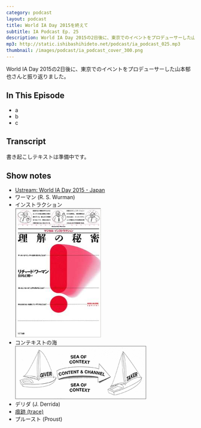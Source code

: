 ```yaml
---
category: podcast
layout: podcast
title: World IA Day 2015を終えて
subtitle: IA Podcast Ep. 25
description: World IA Day 2015の2日後に、東京でのイベントをプロデューサーした山本郁也さんと振り返りました。
mp3: http://static.ishibashihideto.net/podcast/ia_podcast_025.mp3
thumbnail: /images/podcast/ia_podcast_cover_300.png
---
```


World IA Day 2015の2日後に、東京でのイベントをプロデューサーした山本郁也さんと振り返りました。

## In This Episode

- a
- b
- c


## Transcript

書き起こしテキストは準備中です。


## Show notes

- [Ustream: World IA Day 2015 - Japan](http://www.ustream.tv/channel/world-ia-day-2015---japan)
- ワーマン (R. S. Wurman)
- インストラクション  
  ![理解の秘密](/images/podcast/2015-02-24-world-ia-day/magical-instruction.jpg)
- コンテキストの海  
  ![Sea of context](/images/podcast/2015-02-24-world-ia-day/sea-of-context.jpg)
- デリダ (J. Derrida)
- [痕跡 (trace)](http://en.wikipedia.org/wiki/Trace_%28deconstruction%29)
- プルースト (Proust)
